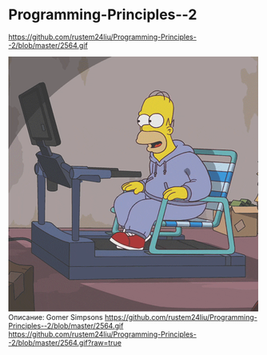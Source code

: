 # Programming-Principles--2

https://github.com/rustem24liu/Programming-Principles--2/blob/master/2564.gif

![image](https://github.com/rustem24liu/Programming-Principles--2/blob/master/2564.gif)
Описание: Gomer Simpsons
https://github.com/rustem24liu/Programming-Principles--2/blob/master/2564.gif
 https://github.com/rustem24liu/Programming-Principles--2/blob/master/2564.gif?raw=true
